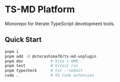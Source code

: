 # TS-MD Platform

Monorepo for literate TypeScript development tools.

## Quick Start

```bash
pnpm i
pnpm add -D @sterashima78/ts-md-unplugin
pnpm dev            # Vite + HMR
pnpm test           # Vitest run
pnpm typecheck      # tsc --noEmit
code .              # VS Code extension
```
